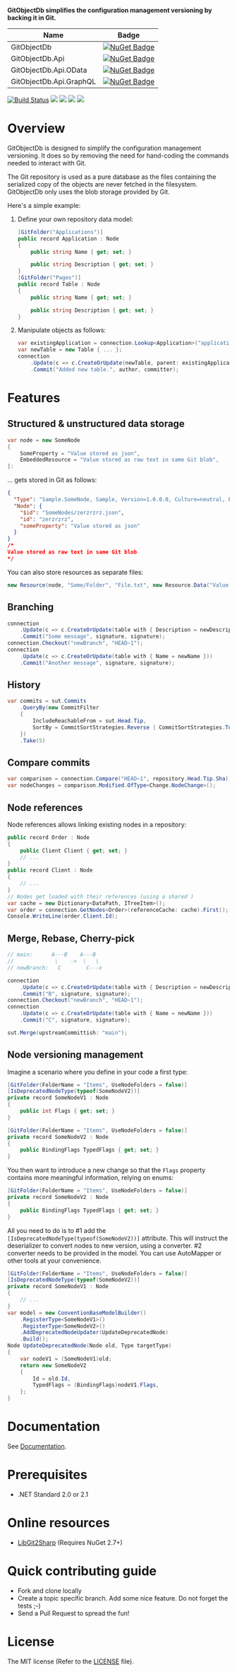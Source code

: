 **GitObjectDb simplifies the configuration management versioning by backing it in Git.**

| Name | Badge |
| --- | --- |
| GitObjectDb  | [![NuGet Badge](https://buildstats.info/nuget/GitObjectDb?includePreReleases=true)](https://www.nuget.org/packages/GitObjectDb/) |
| GitObjectDb.Api | [![NuGet Badge](https://buildstats.info/nuget/GitObjectDb.Api?includePreReleases=true)](https://www.nuget.org/packages/GitObjectDb.Api/) |
| GitObjectDb.Api.OData | [![NuGet Badge](https://buildstats.info/nuget/GitObjectDb.Api.OData?includePreReleases=true)](https://www.nuget.org/packages/GitObjectDb.Api.OData/) |
| GitObjectDb.Api.GraphQL | [![NuGet Badge](https://buildstats.info/nuget/GitObjectDb.Api.GraphQL?includePreReleases=true)](https://www.nuget.org/packages/GitObjectDb.Api.GraphQL/) |

[![Build Status](https://github.com/frblondin/GitObjectDb/actions/workflows/CI.yml/badge.svg)](https://github.com/frblondin/GitObjectDb/actions/workflows/Release.yml)
[![](https://sonarcloud.io/api/project_badges/measure?project=GitObjectDb&metric=alert_status)](https://sonarcloud.io/dashboard/index/GitObjectDb)
[![](https://sonarcloud.io/api/project_badges/measure?project=GitObjectDb&metric=bugs)](https://sonarcloud.io/project/issues?id=GitObjectDb&resolved=false&types=BUG)
[![](https://sonarcloud.io/api/project_badges/measure?project=GitObjectDb&metric=coverage)](https://sonarcloud.io/component_measures?id=GitObjectDb&metric=Coverage)
[![](https://sonarcloud.io/api/project_badges/measure?project=GitObjectDb&metric=code_smells)](https://sonarcloud.io/project/issues?id=GitObjectDb&resolved=false&types=CODE_SMELL)

# Overview

GitObjectDb is designed to simplify the configuration management versioning. It does so by removing the need for hand-coding the commands needed to interact with Git.

The Git repository is used as a pure database as the files containing the serialized copy of the objects are never fetched in the filesystem. GitObjectDb only uses the blob storage provided by Git.

Here's a simple example:
1. Define your own repository data model:
    ```csharp
    [GitFolder("Applications")]
    public record Application : Node
    {
        public string Name { get; set; }

        public string Description { get; set; }
    }
    [GitFolder("Pages")]
    public record Table : Node
    {
        public string Name { get; set; }

        public string Description { get; set; }
    }
    ```
2. Manipulate objects as follows:
    ```csharp
	var existingApplication = connection.Lookup<Application>("applications", new UniqueId(id));
	var newTable = new Table { ... };
	connection
	    .Update(c => c.CreateOrUpdate(newTable, parent: existingApplication))
		.Commit("Added new table.", author, committer);
    ```

# Features

## Structured & unstructured data storage

```csharp
var node = new SomeNode
{
    SomeProperty = "Value stored as json",
    EmbeddedResource = "Value stored as raw text in same Git blob",
}:
```
... gets stored in Git as follows:
```json
{
  "Type": "Sample.SomeNode, Sample, Version=1.0.0.0, Culture=neutral, PublicKeyToken=null",
  "Node": {
    "$id": "SomeNodes/zerzrzrz.json",
    "id": "zerzrzrz",
    "someProperty": "Value stored as json"
  }
}
/*
Value stored as raw text in same Git blob
*/
```
You can also store resources as separate files:
```csharp
new Resource(node, "Some/Folder", "File.txt", new Resource.Data("Value stored in a separate file in <node path>/Resources/Some/Folder/File.txt"));
```


## Branching

```csharp
connection
    .Update(c => c.CreateOrUpdate(table with { Description = newDescription }))
    .Commit("Some message", signature, signature);
connection.Checkout("newBranch", "HEAD~1");
connection
    .Update(c => c.CreateOrUpdate(table with { Name = newName }))
    .Commit("Another message", signature, signature);
```

## History

```csharp
var commits = sut.Commits
    .QueryBy(new CommitFilter
    {
        IncludeReachableFrom = sut.Head.Tip,
        SortBy = CommitSortStrategies.Reverse | CommitSortStrategies.Topological,
    })
    .Take(5)
```

## Compare commits

```csharp
var comparison = connection.Compare("HEAD~1", repository.Head.Tip.Sha);
var nodeChanges = comparison.Modified.OfType<Change.NodeChange>();
```

## Node references

Node references allows linking existing nodes in a repository:

```csharp
public record Order : Node
{
    public Client Client { get; set; }
    // ...
}
public record Client : Node
{
    // ...
}
// Nodes get loaded with their references (using a shared )
var cache = new Dictionary<DataPath, ITreeItem>();
var order = connection.GetNodes<Order>(referenceCache: cache).First();
Console.WriteLine(order.Client.Id);
```

## Merge, Rebase, Cherry-pick

```csharp
// main:      A---B    A---B
//             \    ->  \   \
// newBranch:   C        C---x

connection
    .Update(c => c.CreateOrUpdate(table with { Description = newDescription }))
    .Commit("B", signature, signature);
connection.Checkout("newBranch", "HEAD~1");
connection
    .Update(c => c.CreateOrUpdate(table with { Name = newName }))
    .Commit("C", signature, signature);

sut.Merge(upstreamCommittish: "main");
```

## Node versioning management

Imagine a scenario where you define in your code a first type:
```csharp
[GitFolder(FolderName = "Items", UseNodeFolders = false)]
[IsDeprecatedNodeType(typeof(SomeNodeV2))]
private record SomeNodeV1 : Node
{
    public int Flags { get; set; }
}

[GitFolder(FolderName = "Items", UseNodeFolders = false)]
private record SomeNodeV2 : Node
{
    public BindingFlags TypedFlags { get; set; }
}
```
You then want to introduce a new change so that the `Flags` property contains more meaningful information, relying on enums:
```csharp
[GitFolder(FolderName = "Items", UseNodeFolders = false)]
private record SomeNodeV2 : Node
{
    public BindingFlags TypedFlags { get; set; }
}
```
All you need to do is to #1 add the `[IsDeprecatedNodeType(typeof(SomeNodeV2))]` attribute. This will instruct the deserializer to convert nodes to new version, using a converter. #2 converter needs to be provided in the model. You can use AutoMapper or other tools at your convenience.
```csharp
[GitFolder(FolderName = "Items", UseNodeFolders = false)]
[IsDeprecatedNodeType(typeof(SomeNodeV2))]
private record SomeNodeV1 : Node
{
    // ...
}
var model = new ConventionBaseModelBuilder()
    .RegisterType<SomeNodeV1>()
    .RegisterType<SomeNodeV2>()
    .AddDeprecatedNodeUpdater(UpdateDeprecatedNode)
    .Build();
Node UpdateDeprecatedNode(Node old, Type targetType)
{
    var nodeV1 = (SomeNodeV1)old;
    return new SomeNodeV2
    {
        Id = old.Id,
        TypedFlags = (BindingFlags)nodeV1.Flags,
    };
}
```


# Documentation

See [Documentation][Documentation].

 [Documentation]: https://gitobjectdb.readthedocs.io

# Prerequisites

 - .NET Standard 2.0 or 2.1

# Online resources

 - [LibGit2Sharp][LibGit2Sharp] (Requires NuGet 2.7+)

 [LibGit2Sharp]: https://github.com/libgit2/libgit2sharp

# Quick contributing guide

 - Fork and clone locally
 - Create a topic specific branch. Add some nice feature. Do not forget the tests ;-)
 - Send a Pull Request to spread the fun!

# License

The MIT license (Refer to the [LICENSE][license] file).

 [license]: https://github.com/frblondin/GitObjectDb/blob/master/LICENSE
